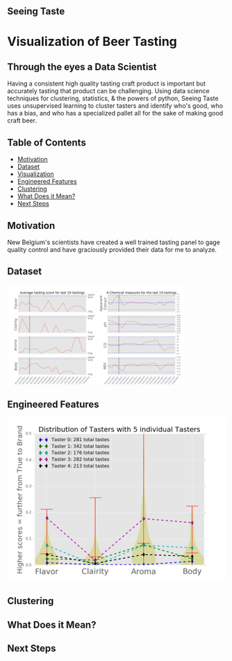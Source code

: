 ## Seeing Taste

# Visualization of Beer Tasting
## Through the eyes a Data Scientist

Having a consistent high quality tasting craft product is important but accurately tasting that product can be challenging. Using data science techniques for clustering, statistics, &amp; the powers of python, Seeing Taste uses unsupervised learning to cluster tasters and identify who's good, who has a bias, and who has a specialized pallet all for the sake of making good craft beer.


## Table of Contents
- [Motivation](#motivation)
- [Dataset](#dataset)
- [Visualization](#visualization)
- [Engineered Features](#engineered-features)
- [Clustering](#clustering)
- [What Does it Mean?](#what-does-it-mean?)
- [Next Steps](#next-steps)

## Motivation

New Belgium's scientists have created a well trained tasting panel to gage quality control and have graciously provided their data for me to analyze.

## Dataset

<img src="figures/brews.png" width=40% height=40%/> <img src="figures/sci.png" width=40% height=40%/>



## Engineered Features

![Alt text](/figures/tasters.png "Taster Distribution")
## Clustering

## What Does it Mean?

## Next Steps
